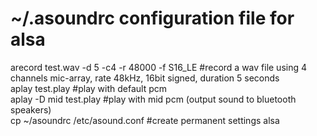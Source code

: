 # ~/.asoundrc configuration file for alsa
arecord test.wav -d 5 -c4 -r 48000 -f S16_LE #record a wav file using 4 channels mic-array, rate 48kHz, 16bit signed, duration 5 seconds  
aplay test.play #play with default pcm  
aplay -D mid test.play #play with mid pcm (output sound to bluetooth speakers)  
cp ~/asoundrc /etc/asound.conf #create permanent settings alsa  
